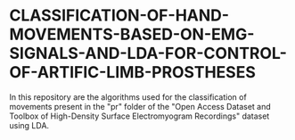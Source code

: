 # CLASSIFICATION-OF-HAND-MOVEMENTS-BASED-ON-EMG-SIGNALS-AND-LDA-FOR-CONTROL-OF-ARTIFIC-LIMB-PROSTHESES
 In this repository are the algorithms used for the classification of movements present in the "pr" folder of the "Open Access Dataset and Toolbox of High-Density Surface Electromyogram Recordings" dataset using LDA.
